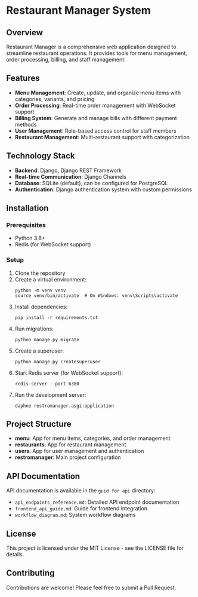 # Restaurant Manager System

## Overview
Restaurant Manager is a comprehensive web application designed to streamline restaurant operations. It provides tools for menu management, order processing, billing, and staff management.

## Features
- **Menu Management**: Create, update, and organize menu items with categories, variants, and pricing
- **Order Processing**: Real-time order management with WebSocket support
- **Billing System**: Generate and manage bills with different payment methods
- **User Management**: Role-based access control for staff members
- **Restaurant Management**: Multi-restaurant support with categorization

## Technology Stack
- **Backend**: Django, Django REST Framework
- **Real-time Communication**: Django Channels
- **Database**: SQLite (default), can be configured for PostgreSQL
- **Authentication**: Django authentication system with custom permissions

## Installation

### Prerequisites
- Python 3.8+
- Redis (for WebSocket support)

### Setup
1. Clone the repository
2. Create a virtual environment:
   ```
   python -m venv venv
   source venv/bin/activate  # On Windows: venv\Scripts\activate
   ```
3. Install dependencies:
   ```
   pip install -r requirements.txt
   ```
4. Run migrations:
   ```
   python manage.py migrate
   ```
5. Create a superuser:
   ```
   python manage.py createsuperuser
   ```
6. Start Redis server (for WebSocket support):
   ```
   redis-server --port 6380
   ```
7. Run the development server:
   ```
   daphne restromanager.asgi:application
   ```

## Project Structure
- **menu**: App for menu items, categories, and order management
- **restaurants**: App for restaurant management
- **users**: App for user management and authentication
- **restromanager**: Main project configuration

## API Documentation
API documentation is available in the `guid for api` directory:
- `api_endpoints_reference.md`: Detailed API endpoint documentation
- `frontend_api_guide.md`: Guide for frontend integration
- `workflow_diagram.md`: System workflow diagrams

## License
This project is licensed under the MIT License - see the LICENSE file for details.

## Contributing
Contributions are welcome! Please feel free to submit a Pull Request.